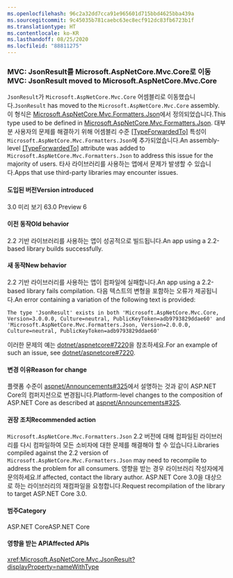 ```yaml
---
ms.openlocfilehash: 96c2a32dd7cca91e965601d715bbd4625bba439a
ms.sourcegitcommit: 9c45035b781caebc63ec8ecf912dc83fb6723b1f
ms.translationtype: HT
ms.contentlocale: ko-KR
ms.lasthandoff: 08/25/2020
ms.locfileid: "88811275"
---
```

### <a name="mvc-jsonresult-moved-to-microsoftaspnetcoremvccore"></a><span data-ttu-id="671d8-101">MVC: JsonResult를 Microsoft.AspNetCore.Mvc.Core로 이동</span><span class="sxs-lookup"><span data-stu-id="671d8-101">MVC: JsonResult moved to Microsoft.AspNetCore.Mvc.Core</span></span>

<span data-ttu-id="671d8-102">`JsonResult`가 `Microsoft.AspNetCore.Mvc.Core` 어셈블리로 이동했습니다.</span><span class="sxs-lookup"><span data-stu-id="671d8-102">`JsonResult` has moved to the `Microsoft.AspNetCore.Mvc.Core` assembly.</span></span> <span data-ttu-id="671d8-103">이 형식은 [Microsoft.AspNetCore.Mvc.Formatters.Json](https://www.nuget.org/packages/Microsoft.AspNetCore.Mvc.Formatters.Json)에서 정의되었습니다.</span><span class="sxs-lookup"><span data-stu-id="671d8-103">This type used to be defined in [Microsoft.AspNetCore.Mvc.Formatters.Json](https://www.nuget.org/packages/Microsoft.AspNetCore.Mvc.Formatters.Json).</span></span> <span data-ttu-id="671d8-104">대부분 사용자의 문제를 해결하기 위해 어셈블리 수준 [[TypeForwardedTo]](xref:System.Runtime.CompilerServices.TypeForwardedToAttribute) 특성이 `Microsoft.AspNetCore.Mvc.Formatters.Json`에 추가되었습니다.</span><span class="sxs-lookup"><span data-stu-id="671d8-104">An assembly-level [[TypeForwardedTo]](xref:System.Runtime.CompilerServices.TypeForwardedToAttribute) attribute was added to `Microsoft.AspNetCore.Mvc.Formatters.Json` to address this issue for the majority of users.</span></span> <span data-ttu-id="671d8-105">타사 라이브러리를 사용하는 앱에서 문제가 발생할 수 있습니다.</span><span class="sxs-lookup"><span data-stu-id="671d8-105">Apps that use third-party libraries may encounter issues.</span></span>

#### <a name="version-introduced"></a><span data-ttu-id="671d8-106">도입된 버전</span><span class="sxs-lookup"><span data-stu-id="671d8-106">Version introduced</span></span>

<span data-ttu-id="671d8-107">3.0 미리 보기 6</span><span class="sxs-lookup"><span data-stu-id="671d8-107">3.0 Preview 6</span></span>

#### <a name="old-behavior"></a><span data-ttu-id="671d8-108">이전 동작</span><span class="sxs-lookup"><span data-stu-id="671d8-108">Old behavior</span></span>

<span data-ttu-id="671d8-109">2\.2 기반 라이브러리를 사용하는 앱이 성공적으로 빌드됩니다.</span><span class="sxs-lookup"><span data-stu-id="671d8-109">An app using a 2.2-based library builds successfully.</span></span>

#### <a name="new-behavior"></a><span data-ttu-id="671d8-110">새 동작</span><span class="sxs-lookup"><span data-stu-id="671d8-110">New behavior</span></span>

<span data-ttu-id="671d8-111">2\.2 기반 라이브러리를 사용하는 앱이 컴파일에 실패합니다.</span><span class="sxs-lookup"><span data-stu-id="671d8-111">An app using a 2.2-based library fails compilation.</span></span> <span data-ttu-id="671d8-112">다음 텍스트의 변형을 포함하는 오류가 제공됩니다.</span><span class="sxs-lookup"><span data-stu-id="671d8-112">An error containing a variation of the following text is provided:</span></span>

```output
The type 'JsonResult' exists in both 'Microsoft.AspNetCore.Mvc.Core, Version=3.0.0.0, Culture=neutral, PublicKeyToken=adb9793829ddae60' and 'Microsoft.AspNetCore.Mvc.Formatters.Json, Version=2.0.0.0, Culture=neutral, PublicKeyToken=adb9793829ddae60'
```

<span data-ttu-id="671d8-113">이러한 문제의 예는 [dotnet/aspnetcore#7220](https://github.com/dotnet/aspnetcore/issues/7220)을 참조하세요.</span><span class="sxs-lookup"><span data-stu-id="671d8-113">For an example of such an issue, see [dotnet/aspnetcore#7220](https://github.com/dotnet/aspnetcore/issues/7220).</span></span>

#### <a name="reason-for-change"></a><span data-ttu-id="671d8-114">변경 이유</span><span class="sxs-lookup"><span data-stu-id="671d8-114">Reason for change</span></span>

<span data-ttu-id="671d8-115">플랫폼 수준이 [aspnet/Announcements#325](https://github.com/aspnet/Announcements/issues/325)에서 설명하는 것과 같이 ASP.NET Core의 컴퍼지션으로 변경됩니다.</span><span class="sxs-lookup"><span data-stu-id="671d8-115">Platform-level changes to the composition of ASP.NET Core as described at [aspnet/Announcements#325](https://github.com/aspnet/Announcements/issues/325).</span></span>

#### <a name="recommended-action"></a><span data-ttu-id="671d8-116">권장 조치</span><span class="sxs-lookup"><span data-stu-id="671d8-116">Recommended action</span></span>

<span data-ttu-id="671d8-117">`Microsoft.AspNetCore.Mvc.Formatters.Json` 2.2 버전에 대해 컴파일된 라이브러리를 다시 컴파일하여 모든 소비자에 대한 문제를 해결해야 할 수 있습니다.</span><span class="sxs-lookup"><span data-stu-id="671d8-117">Libraries compiled against the 2.2 version of `Microsoft.AspNetCore.Mvc.Formatters.Json` may need to recompile to address the problem for all consumers.</span></span> <span data-ttu-id="671d8-118">영향을 받는 경우 라이브러리 작성자에게 문의하세요.</span><span class="sxs-lookup"><span data-stu-id="671d8-118">If affected, contact the library author.</span></span> <span data-ttu-id="671d8-119">ASP.NET Core 3.0을 대상으로 하는 라이브러리의 재컴파일을 요청합니다.</span><span class="sxs-lookup"><span data-stu-id="671d8-119">Request recompilation of the library to target ASP.NET Core 3.0.</span></span>

#### <a name="category"></a><span data-ttu-id="671d8-120">범주</span><span class="sxs-lookup"><span data-stu-id="671d8-120">Category</span></span>

<span data-ttu-id="671d8-121">ASP.NET Core</span><span class="sxs-lookup"><span data-stu-id="671d8-121">ASP.NET Core</span></span>

#### <a name="affected-apis"></a><span data-ttu-id="671d8-122">영향을 받는 API</span><span class="sxs-lookup"><span data-stu-id="671d8-122">Affected APIs</span></span>

<xref:Microsoft.AspNetCore.Mvc.JsonResult?displayProperty=nameWithType>

<!-- 

#### Affected APIs

`T:Microsoft.AspNetCore.Mvc.JsonResult`

-->
